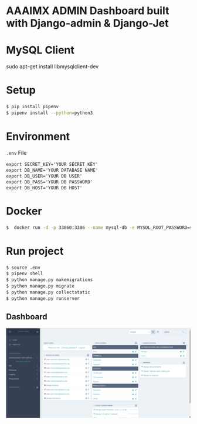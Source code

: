 # AAAIMX ADMIN Dashboard built with Django-admin & Django-Jet



# MySQL Client
sudo apt-get install libmysqlclient-dev

# Setup
``` bash
$ pip install pipenv
$ pipenv install --python=python3
```

# Environment

`.env` File
```
export SECRET_KEY='YOUR SECRET KEY'
export DB_NAME='YOUR DATABASE NAME'
export DB_USER='YOUR DB USER'
export DB_PASS='YOUR DB PASSWORD'
export DB_HOST='YOUR DB HOST'
```

# Docker 
```bash
$  docker run -d -p 33060:3306 --name mysql-db -e MYSQL_ROOT_PASSWORD=secret mysql --default-authentication-plugin=mysql_native_password
```

# Run project

```bash
$ source .env
$ pipenv shell
$ python manage.py makemigrations
$ python manage.py migrate
$ python manage.py collectstatic
$ python manage.py runserver
```

## Dashboard

![](./ss.jpeg)